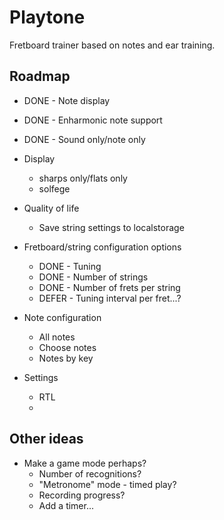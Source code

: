 # Playtone

Fretboard trainer based on notes and ear training.

## Roadmap

- DONE - Note display
- DONE - Enharmonic note support
- DONE - Sound only/note only

- Display
	- sharps only/flats only
	- solfege
- Quality of life
	- Save string settings to localstorage
- Fretboard/string configuration options
	- DONE - Tuning
	- DONE - Number of strings
	- DONE - Number of frets per string
	- DEFER - Tuning interval per fret...?
- Note configuration
	- All notes
	- Choose notes
	- Notes by key
- Settings
	- RTL
	- 

## Other ideas

- Make a game mode perhaps?
	- Number of recognitions?
	- "Metronome" mode - timed play?
	- Recording progress?
	- Add a timer...
